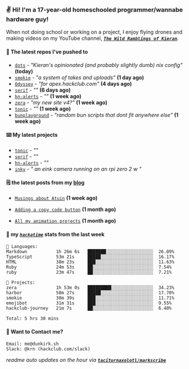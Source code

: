 ### ✌️ Hi! I'm a 17-year-old homeschooled programmer/wannabe hardware guy!

When not doing school or working on a project, I enjoy flying drones and making videos on my YouTube channel, [**_`The Wild Ramblings of Kieran`_**](https://youtube.com/@kieran.rambles).

#### 👷 The latest repos I've pushed to

- [`dots`](https://github.com/taciturnaxolotl/dots) - _"Kieran's opinionated (and probably slightly dumb) nix config"_ **(today)**
- [`smokie`](https://github.com/taciturnaxolotl/smokie) - _"a system of takes and uploads"_ **(1 day ago)**
- [`Odyssey`](https://github.com/MeghanaM4/Odyssey) - _"for apex.hackclub.com"_ **(4 days ago)**
- [`serif`](https://github.com/taciturnaxolotl/serif) - _""_ **(6 days ago)**
- [`hn-alerts`](https://github.com/taciturnaxolotl/hn-alerts) - _""_ **(1 week ago)**
- [`zera`](https://github.com/taciturnaxolotl/zera) - _"my new site v4?"_ **(1 week ago)**
- [`tonic`](https://github.com/taciturnaxolotl/tonic) - _""_ **(1 week ago)**
- [`bunplayground`](https://github.com/taciturnaxolotl/bunplayground) - _"random bun scripts that dont fit anywhere else"_ **(1 week ago)**

#### ⌨️ My latest projects

- [`tonic`](https://github.com/taciturnaxolotl/tonic) - _""_
- [`serif`](https://github.com/taciturnaxolotl/serif) - _""_
- [`hn-alerts`](https://github.com/taciturnaxolotl/hn-alerts) - _""_
- [`inky`](https://github.com/taciturnaxolotl/inky) - _" an eink camera running on an rpi zero 2 w "_

#### 🗒️ the latest posts from my [blog](https://dunkirk.sh)

- [`Musings about Atuin`](https://dunkirk.sh/blog/atuin/) **(1 week ago)**

- [`Adding a copy code button`](https://dunkirk.sh/blog/adding-a-copy-button/) **(1 month ago)**

- [`All my animation projects`](https://dunkirk.sh/blog/my-animations/) **(1 month ago)**



#### 📡 my [_`hackatime`_](https://waka.hackclub.com) stats from the last week

```text
💾 Languages:
Markdown           1h 26m 6s   ███████░░░░░░░░░░░░░░░░░░  26.09%
TypeScript         53m 21s     █████░░░░░░░░░░░░░░░░░░░░  16.17%
HTML               38m 23s     ███░░░░░░░░░░░░░░░░░░░░░░  11.63%
Ruby               24m 53s     ██░░░░░░░░░░░░░░░░░░░░░░░  7.54%
ruby               23m 47s     ██░░░░░░░░░░░░░░░░░░░░░░░  7.21%

💼 Projects:
zera               1h 53m 0s   █████████░░░░░░░░░░░░░░░░  34.23%
harbor             58m 27s     █████░░░░░░░░░░░░░░░░░░░░  17.70%
smokie             38m 39s     ███░░░░░░░░░░░░░░░░░░░░░░  11.71%
emojibot           31m 31s     ███░░░░░░░░░░░░░░░░░░░░░░  9.55%
hackclub-journey   21m 7s      ██░░░░░░░░░░░░░░░░░░░░░░░  6.40%

Total: 5 hrs 30 mins
```

#### 📮 Want to Contact me?

```text
Email: me@dunkirk.sh
Slack: @krn (hackclub.com/slack)
```

_readme auto updates on the hour via [**`taciturnaxolotl/markscribe`**](https://github.com/taciturnaxolotl/markscribe)_
